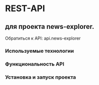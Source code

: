 # REST-API
## для проекта news-explorer.
Обратиться к API: api.news-explorer
### Используемые технологии
### Функциональность API
### Установка и запуск проекта
